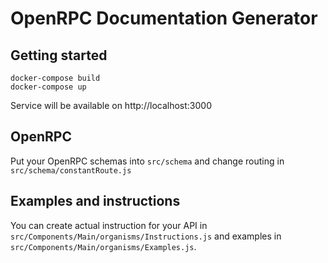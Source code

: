 # OpenRPC Documentation Generator

## Getting started

```shell
docker-compose build
docker-compose up
```
Service will be available on http://localhost:3000
## OpenRPC

Put your OpenRPC schemas into `src/schema` and change routing in `src/schema/constantRoute.js`

## Examples and instructions

You can create actual instruction for your API in `src/Components/Main/organisms/Instructions.js`
and examples in `src/Components/Main/organisms/Examples.js`.